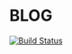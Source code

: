 # BLOG

[![Build Status](https://travis-ci.org/thj8/blog.svg?branch=master)](https://travis-ci.org/thj8/blog)

